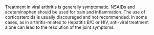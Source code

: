 Treatment in viral arthritis is generally symptomatic. NSAIDs and acetaminophen should be used for pain and inflammation. The use of corticosteroids is usually discouraged and not recommended. In some cases, as in arthritis-related to Hepatitis B/C or HIV, anti-viral treatment alone can lead to the resolution of the joint symptoms.